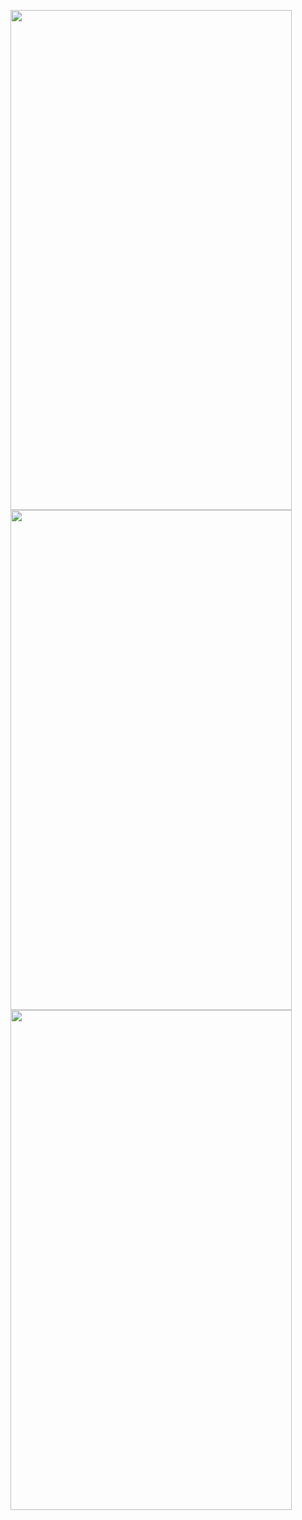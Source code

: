 <p>
  <img src = "https://github.com/Hitesh910/Exam1/assets/154861495/430979fb-1f3f-4e3a-b906-578956b7695c"height="800"width="450"/>
  <img src = "https://github.com/Hitesh910/Exam1/assets/154861495/1fc4f8c7-7f0f-4dcd-add7-e5073be9e6d7"height="800"width="450"/>
  <img src = "https://github.com/Hitesh910/Exam1/assets/154861495/1a8b1086-a5e6-4156-8edf-4087e00a7eeb"height="800"width="450"/>
</p>

